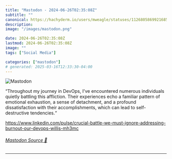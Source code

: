 ```yaml
---
title: "Mastodon - 2024-06-26T02:35:08Z"
subtitle: ""
canonical: https://hachyderm.io/users/mweagle/statuses/112680586992168539
description:
image: "/images/mastodon.png"

date: 2024-06-26T02:35:08Z
lastmod: 2024-06-26T02:35:08Z
image: ""
tags: ["Social Media"]

categories: ["mastodon"]
# generated: 2025-03-16T12:33:30-04:00
---
```

![Mastodon](/images/mastodon.png)

<p>“Throughout my journey in DevOps, I&#39;ve encountered numerous individuals quietly battling this affliction. Their experiences echo a familiar pattern of emotional exhaustion, a sense of detachment, and a profound dissatisfaction with their accomplishments, which can lead to self-destructive tendencies.“</p><p><a href="https://www.linkedin.com/pulse/crucial-battle-we-must-ignore-addressing-burnout-our-devops-willis-mh3mc" target="_blank" rel="nofollow noopener noreferrer" translate="no"><span class="invisible">https://www.</span><span class="ellipsis">linkedin.com/pulse/crucial-bat</span><span class="invisible">tle-we-must-ignore-addressing-burnout-our-devops-willis-mh3mc</span></a></p>


###### [Mastodon Source 🐘](https://hachyderm.io/@mweagle/112680586992168539)

___
